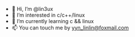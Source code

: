 - 👋 Hi, I’m @lin3ux
- 👀 I’m interested in c/c++/linux
- 🌱 I’m currently learning c && linux
- 📫 You can touch me by yyn_linlin@foxmail.com

<!---
lin3ux/lin3ux is a ✨ special ✨ repository because its `README.md` (this file) appears on your GitHub profile.
You can click the Preview link to take a look at your changes.
--->
